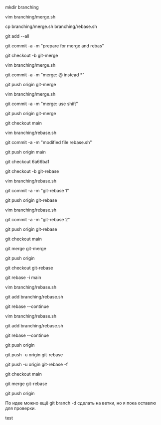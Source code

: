 mkdir branching

vim branching/merge.sh

cp branching/merge.sh branching/rebase.sh

git add --all

git commit -a -m "prepare for merge and rebas"

git checkout -b git-merge

vim branching/merge.sh

git commit -a -m "merge: @ instead *"

git push origin git-merge

vim branching/merge.sh

git commit -a -m "merge: use shift"

git push origin git-merge

git checkout main

vim branching/rebase.sh

git commit -a -m "modified file rebase.sh"

git push origin main

git checkout 6a66ba1

git checkout -b git-rebase

vim branching/rebase.sh

git commit -a -m "git-rebase 1"

git push origin git-rebase

vim branching/rebase.sh

git commit -a -m "git-rebase 2"

git push origin git-rebase

git checkout main

git merge git-merge

git push origin

git checkout git-rebase

git rebase -i main

vim branching/rebase.sh

git add branching/rebase.sh

git rebase --continue

vim branching/rebase.sh

git add branching/rebase.sh

git rebase --continue

git push origin

git push -u origin git-rebase

git push -u origin git-rebase -f

git checkout main

git merge git-rebase

git push origin

По идее можно ещё git branch -d сделать на ветки, но я пока оставлю для проверки.

test

